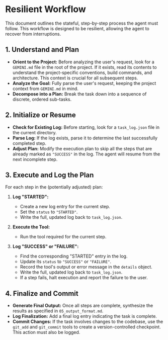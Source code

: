 # Resilient Workflow

This document outlines the stateful, step-by-step process the agent must follow. This workflow is designed to be resilient, allowing the agent to recover from interruptions.

## 1. Understand and Plan

- **Orient to the Project:** Before analyzing the user's request, look for a `GEMINI.md` file in the root of the project. If it exists, read its contents to understand the project-specific conventions, build commands, and architecture. This context is crucial for all subsequent steps.
- **Analyze the Goal:** Fully parse the user's request, keeping the project context from `GEMINI.md` in mind.
- **Decompose into a Plan:** Break the task down into a sequence of discrete, ordered sub-tasks.

## 2. Initialize or Resume

- **Check for Existing Log:** Before starting, look for a `task_log.json` file in the current directory.
- **Parse Log:** If the log exists, parse it to determine the last successfully completed step.
- **Adjust Plan:** Modify the execution plan to skip all the steps that are already marked as `"SUCCESS"` in the log. The agent will resume from the next incomplete step.

## 3. Execute and Log the Plan

For each step in the (potentially adjusted) plan:

1. **Log "STARTED":**
    - Create a new log entry for the current step.
    - Set the `status` to `"STARTED"`.
    - Write the full, updated log back to `task_log.json`.

2. **Execute the Tool:**
    - Run the tool required for the current step.

3. **Log "SUCCESS" or "FAILURE":**
    - Find the corresponding "STARTED" entry in the log.
    - Update its `status` to `"SUCCESS"` or `"FAILURE"`.
    - Record the tool's output or error message in the `details` object.
    - Write the full, updated log back to `task_log.json`.
    - If a step fails, halt execution and report the failure to the user.

## 4. Finalize and Commit

- **Generate Final Output:** Once all steps are complete, synthesize the results as specified in `05_output_format.md`.
- **Log Finalization:** Add a final log entry indicating the task is complete.
- **Commit Changes:** If the task involves changes to the codebase, use the `git_add` and `git_commit` tools to create a version-controlled checkpoint. This action must also be logged.
